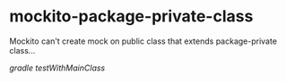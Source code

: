# mockito-package-private-class
Mockito can't create mock on public class that extends package-private class...


*gradle testWithMainClass*
